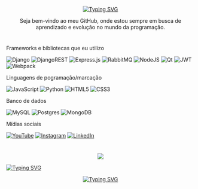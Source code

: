 <div align="center">

[![Typing SVG](https://readme-typing-svg.demolab.com?font=Ubuntu+Mono&duration=2000&pause=3000&color=C8C5F776&center=true&random=false&width=435&lines=Fala+Players,+tranquilos%3F)](https://git.io/typing-svg)

<div>

Seja bem-vindo ao meu GitHub, onde estou sempre em busca de aprendizado e evolução no mundo da programação.

#

<div align="left">

Frameworks e bibliotecas que eu utilizo

![Django](https://img.shields.io/badge/django-%23092E20.svg?style=for-the-badge&logo=django&logoColor=white) ![DjangoREST](https://img.shields.io/badge/DJANGO-REST-ff1709?style=for-the-badge&logo=django&logoColor=white&color=ff1709&labelColor=gray) ![Express.js](https://img.shields.io/badge/express.js-%23404d59.svg?style=for-the-badge&logo=express&logoColor=%2361DAFB) ![RabbitMQ](https://img.shields.io/badge/Rabbitmq-FF6600?style=for-the-badge&logo=rabbitmq&logoColor=white) ![NodeJS](https://img.shields.io/badge/node.js-6DA55F?style=for-the-badge&logo=node.js&logoColor=white) ![Qt](https://img.shields.io/badge/Qt-%23217346.svg?style=for-the-badge&logo=Qt&logoColor=white) ![JWT](https://img.shields.io/badge/JWT-black?style=for-the-badge&logo=JSON%20web%20tokens) ![Webpack](https://img.shields.io/badge/webpack-%238DD6F9.svg?style=for-the-badge&logo=webpack&logoColor=black)

Linguagens de pogramação/marcação

![JavaScript](https://img.shields.io/badge/javascript-%23323330.svg?style=for-the-badge&logo=javascript&logoColor=%23F7DF1E) ![Python](https://img.shields.io/badge/python-3670A0?style=for-the-badge&logo=python&logoColor=ffdd54) ![HTML5](https://img.shields.io/badge/html5-%23E34F26.svg?style=for-the-badge&logo=html5&logoColor=white) ![CSS3](https://img.shields.io/badge/css3-%231572B6.svg?style=for-the-badge&logo=css3&logoColor=white)

Banco de dados

![MySQL](https://img.shields.io/badge/mysql-%2300f.svg?style=for-the-badge&logo=mysql&logoColor=white)
![Postgres](https://img.shields.io/badge/postgres-%23316192.svg?style=for-the-badge&logo=postgresql&logoColor=white) ![MongoDB](https://img.shields.io/badge/MongoDB-%234ea94b.svg?style=for-the-badge&logo=mongodb&logoColor=white) 

Mídias sociais

[![YouTube](https://img.shields.io/badge/YouTube-%23FF0000.svg?style=for-the-badge&logo=YouTube&logoColor=white)](https://www.youtube.com/@Jon-Prog)
[![Instagram](https://img.shields.io/badge/Instagram-%23E4405F.svg?style=for-the-badge&logo=Instagram&logoColor=white)](https://www.instagram.com/jon_prog)
[![LinkedIn](https://img.shields.io/badge/linkedin-%230077B5.svg?style=for-the-badge&logo=linkedin&logoColor=white)](https://www.linkedin.com/in/jonas-henrique-dev/)

<div>

#

<div align="center">

![](http://github-profile-summary-cards.vercel.app/api/cards/profile-details?username=JonProg&theme=nord_dark)

<div>

<div align="left">

[![Typing SVG](https://readme-typing-svg.demolab.com?font=Ubuntu+Mono&duration=2000&pause=2000&color=07F700&vCenter=true&random=false&width=435&lines=%09%CA%95%E3%81%A3%E2%80%A2%E1%B4%A5%E2%80%A2%CA%94%E3%81%A3;%09%CA%95%E3%83%8E%E2%80%A2%E1%B4%A5%E2%80%A2%CA%94%E3%83%8E+%EF%B8%B5+%E2%94%BB%E2%94%81%E2%94%BB)](https://git.io/typing-svg)

<div>

<div align="center">

[![Typing SVG](https://readme-typing-svg.demolab.com?font=Ubuntu+Mono&pause=4000&color=C8C5F7&center=true&random=false&width=435&lines=JonProg)](https://git.io/typing-svg)

<div>

